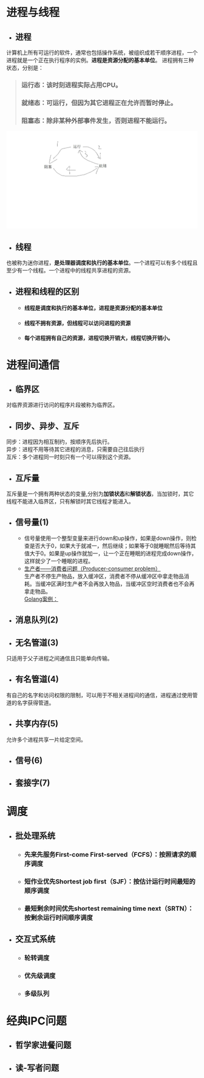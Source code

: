 # 进程与线程
- ## 进程
计算机上所有可运行的软件，通常也包括操作系统，被组织成若干顺序进程，一个进程就是一个正在执行程序的实例。**进程是资源分配的基本单位**。  进程拥有三种状态，分别是：
> ### 运行态：该时刻进程实际占用CPU。
> ### 就绪态：可运行，但因为其它进程正在允许而暂时停止。
> ### 阻塞态：除非某种外部事件发生，否则进程不能运行。
![](进程状态图.jpg)
- ## 线程
也被称为迷你进程，**是处理器调度和执行的基本单位**。一个进程可以有多个线程且至少有一个线程。一个进程中的线程共享进程的资源。
- ## 进程和线程的区别
  - #### 线程是调度和执行的基本单位，进程是资源分配的基本单位
  - #### 线程不拥有资源，但线程可以访问进程的资源
  - #### 每个进程拥有自己的资源，进程切换开销大，线程切换开销小。
# 进程间通信
- ## 临界区
对临界资源进行访问的程序片段被称为临界区。
- ## 同步、异步、互斥
同步：进程因为相互制约，按顺序先后执行。   
异步：进程不用等待其它进程的消息，只需要自己往后执行  
互斥：多个进程同一时刻只有一个可以得到这个资源。
- ## 互斥量
互斥量是一个拥有两种状态的变量,分别为**加锁状态**和**解锁状态**，当加锁时，其它线程不能进入临界区，只有解锁时其它线程才能进入。
- ## 信号量(1)
  - 信号量使用一个整型变量来进行down和up操作，如果是down操作，则检查是否大于0，如果大于就减一，然后继续；如果等于0就睡眠然后等待其值大于0。如果是up操作就加一，让一个正在睡眠的进程完成down操作，这样就少了一个睡眠的进程。
  - [生产者——消费者问题（Producer-consumer problem）](https://zh.wikipedia.org/wiki/%E7%94%9F%E4%BA%A7%E8%80%85%E6%B6%88%E8%B4%B9%E8%80%85%E9%97%AE%E9%A2%98)  
  生产者不停生产物品，放入缓冲区，消费者不停从缓冲区中拿走物品消耗。当缓冲区满时生产者不会再放入物品，当缓冲区空时消费者也不会再拿走物品。  
  [Golang案例：](../GO/练习.md)
- ## 消息队列(2)
- ## 无名管道(3)
只适用于父子进程之间通信且只能单向传输。
- ## 有名管道(4)
有自己的名字和访问权限的限制，可以用于不相关进程间的通信，进程通过使用管道的名字获得管道。
- ## 共享内存(5)
允许多个进程共享一片给定空间。
- ## 信号(6)
- ## 套接字(7)
# 调度
- ## 批处理系统
    - ### 先来先服务First-come First-served（FCFS）：按照请求的顺序调度
    - ### 短作业优先Shortest job first（SJF）：按估计运行时间最短的顺序调度
    - ### 最短剩余时间优先shortest remaining time next（SRTN）：按剩余运行时间顺序调度
- ## 交互式系统
  - ### 轮转调度
  - ### 优先级调度
  - ### 多级队列
# 经典IPC问题
- ## 哲学家进餐问题
- ## 读-写者问题